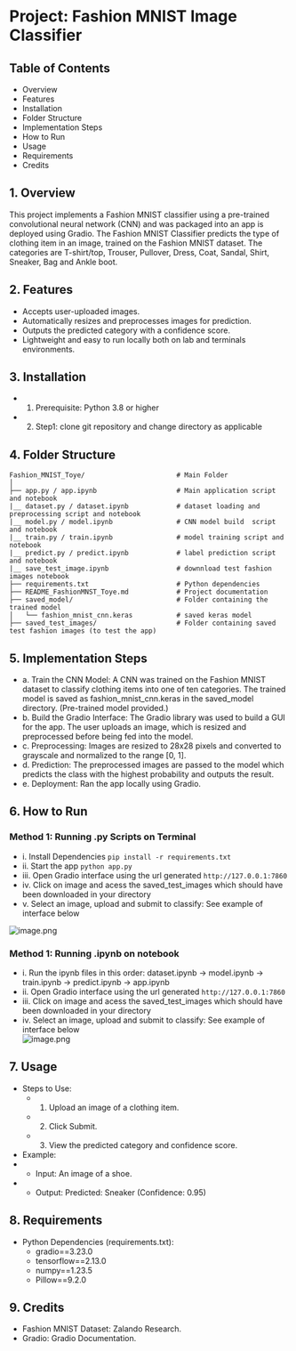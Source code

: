 # Project: Fashion MNIST Image Classifier

## Table of Contents
* Overview
* Features
* Installation
* Folder Structure
* Implementation Steps
* How to Run
* Usage
* Requirements
* Credits

## 1. Overview
This project implements a Fashion MNIST classifier using a pre-trained convolutional neural network (CNN) and was packaged into an app is deployed using Gradio. The Fashion MNIST Classifier predicts the type of clothing item in an image, trained on the Fashion MNIST dataset. The categories are T-shirt/top, Trouser, Pullover, Dress, Coat, Sandal, Shirt, Sneaker, Bag and Ankle boot.

## 2. Features
* Accepts user-uploaded images.
* Automatically resizes and preprocesses images for prediction.
* Outputs the predicted category with a confidence score.
* Lightweight and easy to run locally both on lab and terminals environments.
    
## 3. Installation
   * 1. Prerequisite: Python 3.8 or higher
   * 2. Step1: clone git repository and change directory as applicable 

## 4. Folder Structure
 
    Fashion_MNIST_Toye/                       # Main Folder
    │
    ├── app.py / app.ipynb                    # Main application script and notebook
    |__ dataset.py / dataset.ipynb            # dataset loading and preprocessing script and notebook
    |__ model.py / model.ipynb                # CNN model build  script and notebook
    |__ train.py / train.ipynb                # model training script and notebook
    |__ predict.py / predict.ipynb            # label prediction script and notebook
    |__ save_test_image.ipynb                 # downnload test fashion images notebook
    ├── requirements.txt                      # Python dependencies
    ├── README_FashionMNST_Toye.md            # Project documentation
    ├── saved_model/                          # Folder containing the trained model
    │   └── fashion_mnist_cnn.keras           # saved keras model
    ├── saved_test_images/                    # Folder containing saved test fashion images (to test the app)
  
## 5. Implementation Steps
   * a. Train the CNN Model: A CNN was trained on the Fashion MNIST dataset to classify clothing items into one of ten categories. The trained model is saved as fashion_mnist_cnn.keras in the saved_model directory. (Pre-trained model provided.)
   * b. Build the Gradio Interface: The Gradio library was used to build a GUI for the app. The user uploads an image, which is resized and preprocessed before being fed into the model.
   * c. Preprocessing: Images are resized to 28x28 pixels and converted to grayscale and normalized to the range [0, 1].
   * d. Prediction: The preprocessed images are passed to the model which predicts the class with the highest probability and outputs the result.
   * e. Deployment: Ran the app locally using Gradio.
   
## 6. How to Run

### Method 1: Running .py Scripts on Terminal

   * i. Install Dependencies `pip install -r requirements.txt`
   * ii. Start the app `python app.py`
   * iii. Open Gradio interface using the url generated `http://127.0.0.1:7860`
   * iv. Click on image and acess the saved_test_images which should have been downloaded in your directory 
   * v. Select an image, upload and submit to classify: See example of interface below
   
   ![image.png](attachment:image.png)
   
### Method 1: Running .ipynb on notebook 

   * i. Run the ipynb files in this order: dataset.ipynb -> model.ipynb -> train.ipynb -> predict.ipynb -> app.ipynb
   * ii. Open Gradio interface using the url generated `http://127.0.0.1:7860`
   * iii. Click on image and acess the saved_test_images which should have been downloaded in your directory 
   * iv. Select an image, upload and submit to classify: See example of interface below   
    ![image.png](attachment:image.png)
    
## 7. Usage
* Steps to Use:
   * 1. Upload an image of a clothing item.
   * 2. Click Submit.
   * 3. View the predicted category and confidence score.
* Example:
* - Input: An image of a shoe.
* - Output: Predicted: Sneaker (Confidence: 0.95)

## 8. Requirements
* Python Dependencies (requirements.txt):
    * gradio==3.23.0
    * tensorflow==2.13.0
    * numpy==1.23.5
    * Pillow==9.2.0
    
## 9. Credits
* Fashion MNIST Dataset: Zalando Research.
* Gradio: Gradio Documentation.    


```python

```

